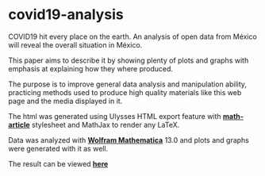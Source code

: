 # covid19-analysis

COVID19 hit every place on the earth. An analysis of open data from México will reveal the overall situation in México.

This paper aims to describe it by showing plenty of plots and graphs with emphasis at explaining how they where produced.

The purpose is to improve general data analysis and manipulation ability, practicing methods used to produce high quality materials like this web page and the media displayed in it.

The html was generated using Ulysses HTML export feature with **[ math-article](https://github.com/AOx0/math-article)** stylesheet and MathJax to render any LaTeX.

Data was analyzed with **[Wolfram Mathematica](https://www.wolfram.com/mathematica/)** 13.0 and plots and graphs were generated with it as well.



The result can be viewed **[here]( https://aoxo.me/p/covid/)**
